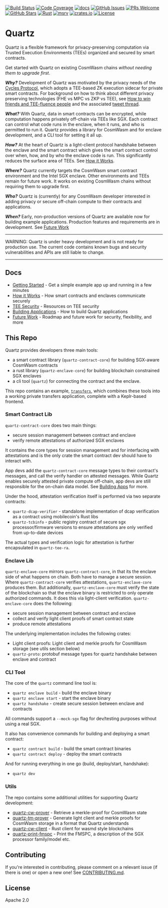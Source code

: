 [![Build Status](https://img.shields.io/badge/build-passing-brightgreen)](https://github.com/informalsystems/cycles-quartz)
[![Code Coverage](https://img.shields.io/badge/coverage-80%25-yellowgreen)](https://github.com/informalsystems/cycles-quartz)
[![docs](https://img.shields.io/badge/docs-passing-brightgreen)](https://github.com/informalsystems/cycles-quartz/docs)
[![GitHub Issues](https://img.shields.io/github/issues/informalsystems/cycles-quartz)](https://github.com/informalsystems/cycles-quartz/issues)
[![PRs Welcome](https://img.shields.io/badge/PRs-welcome-brightgreen.svg)](https://github.com/informalsystems/cycles-quartz/pulls)
[![GitHub Stars](https://img.shields.io/github/stars/informalsystems/cycles-quartz)](https://github.com/informalsystems/cycles-quartz/stargazers)
[![Rust](https://img.shields.io/badge/Rust-passing-brightgreen)](https://github.com/informalsystems/cycles-quartz)
[![msrv](https://img.shields.io/badge/msrv-1.72.1-blue)](https://github.com/informalsystems/cycles-quartz)
[![crates.io](https://img.shields.io/badge/crates.io-v0.1.0-blue)](https://crates.io/crates/quartz-rs)
[![License](https://img.shields.io/badge/license-Apache%202.0-blue)](https://github.com/informalsystems/cycles-quartz/blob/main/LICENSE)

# Quartz

Quartz is a flexible framework for privacy-preserving computation via Trusted Execution
Environments (TEEs) organized and secured by smart contracts.

Get started with Quartz on existing CosmWasm chains *without needing them to
upgrade first*.

_**Why?**_ Development of Quartz was motivated by the privacy needs of the [Cycles Protocol][cycles],
which adopts a TEE-based ZK execution sidecar for private smart contracts. 
For background on how to think about different privacy preserving
technologies (FHE vs MPC vs ZKP vs TEE), see [How to win friends and TEE-fluence
people][how_to_win_friends_talk] and the associated [tweet
thread][how_to_win_friends_thread].

_**What?**_ With Quartz, data in smart contracts can be encrypted, while computation happens
privately off-chain via TEEs like SGX. Each contract can control what code runs in the
enclave, when it runs, and who is permitted to run it. Quartz provides
a library for CosmWasm and for enclave development, and a CLI tool for setting
it all up.

_**How?**_ At the heart of Quartz is a light-client protocol handshake between the enclave and the
smart contract which gives the smart contract control over when, how, and by who
the enclave code is run. This significantly reduces the surface area of TEEs.
See [How it Works][how_it_works].

_**Where?**_ Quartz currently targets the CosmWasm smart contract environment and the Intel SGX enclave. 
Other environments and TEEs remain for future work. It works on existing
CosmWasm chains without requiring them to upgrade first.

_**Who?**_ Quartz is (currently) for any CosmWasm developer interested in adding privacy or secure off-chain compute to their contracts and applications.

_**When?**_ Early, non-production versions of Quartz are available now for building
example applications. Production features and requirements are in development.
See [Future Work][future_work]

---

WARNING: Quartz is under heavy development and is not ready for production use.
The current code contains known bugs and security vulnerabilities and APIs are still liable to change.

---

## Docs

- [Getting Started][getting_started] - Get a simple example app up and running in a few minutes
- [How it Works][how_it_works] - How smart contracts and enclaves communicate securely
- [TEE Security][tees] - Resources on TEE security 
- [Building Applications][building_apps] - How to build Quartz applications
- [Future Work][future_work] - Roadmap and future work for security, flexibility, and
  more

## This Repo

Quartz provides developers three main tools:

- a smart contract library (`quartz-contract-core`) for building SGX-aware CosmWasm contracts
- a rust library (`quartz-enclave-core`) for building blockchain constrained SGX enclaves
- a cli tool (`quartz`) for connecting the contract and the enclave.

This repo contains an example, [`transfers`](/examples/transfers), which combines these
tools into a working private transfers application, complete with a Keplr-based
frontend.

### Smart Contract Lib

`quartz-contract-core` does two main things:

- secure session management between contract and enclave
- verify remote attestations of authorized SGX enclaves

It contains the core types for session management and for interfacing with attestations
and is the only crate the smart contract dev should have to interact with. 

App devs add the `quartz-contract-core` message types to their contract's messages, 
and call the verify handler on attested messages. While Quartz enables 
securely attested private compute off-chain, app devs are still responsible 
for the on-chain data model. See [Building Apps](/docs/building_apps.md) for more.

Under the hood, attestation verification itself is performed via two separate contracts:

- `quartz-dcap-verifier` - standalone implementation of dcap verification as a contract using
  mobilecoin's Rust libs
- `quartz-tcbinfo` - public registry contract of secure sgx processor/firmware versions to
  ensure attestations are only verified from up-to-date devices

The actual types and verification logic for attestation is further encapsulated in `quartz-tee-ra`.

### Enclave Lib

`quartz-enclave-core` mirrors `quartz-contract-core`, in that its the enclave side of what happens
on chain. Both have to manage a secure session. Where `quartz-contract-core` verifies
attestations, `quartz-enclave-core` produces them. But additionally, `quartz-enclave-core` must
verify the state of the blockchain so that the enclave binary is restricted to
only operate authorized commands. It does this via light-client verification.
`quartz-enclave-core` does the following:

- secure session management between contract and enclave
- collect and verify light client proofs of smart contract state
- produce remote attestations

The underlying implementation includes the following crates: 

* Light client proofs: Light client and merkle proofs for CosmWasm storage (see utils section below)
* `quartz-proto`: protobuf message types for quartz handshake between enclave and contract

### CLI Tool

The core of the `quartz` command line tool is:

- `quartz enclave build` - build the enclave binary
- `quartz enclave start` - start the enclave binary
- `quartz handshake` -  create secure session between enclave and contracts

All commands support a `--mock-sgx` flag for dev/testing purposes without using
a real SGX.

It also has convenience commands for building and deploying a smart
contract:

- `quartz contract build` - build the smart contract binaries
- `quartz contract deploy` - deploy the smart contracts 

And for running everything in one go (build, deploy/start, handshake): 
- `quartz dev`

### Utils

The repo contains some additional utilities for supporting Quartz development:

* [quartz-cw-prover](crates/utils/cw-prover) - Retrieve a merkle-proof for CosmWasm state
* [quartz-tm-prover](crates/utils/tm-prover) - Generate light client and merkle proofs for CosmWasm storage in a format that Quartz
  understands
* [quartz-cw-client](crates/utils/cw-client) - Rust client for wasmd
  style blockchains
* [quartz-print-fmspc](crates/utils/print-fmspc) - Print the FMSPC, a
  description of the SGX processor family/model etc.


## Contributing

If you're interested in contributing, please comment on a relevant issue (if there is one) or open a new one!
See [CONTRIBUTING.md](CONTRIBUTING.md).

## License

Apache 2.0

[cycles]: https://cycles.money
[getting_started]: /docs/getting_started.md
[how_it_works]: /docs/how_it_works.md
[building_apps]: /docs/building_apps.md
[tees]: /docs/tees.md
[future_work]: /docs/roadmap.md
[how_to_win_friends_talk]: https://www.youtube.com/watch?v=XwKIt5XYyqw
[how_to_win_friends_thread]: https://x.com/buchmanster/status/1816084691784720887
